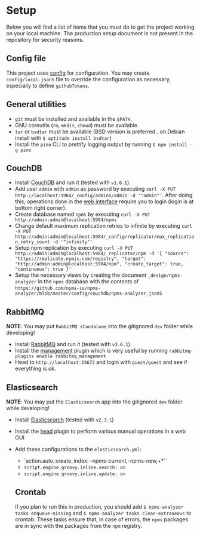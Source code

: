 # Setup

Below you will find a list of items that you must do to get the project working on your local machine. The production setup document is not present in the repository for security reasons.


## Config file

This project uses [config](https://www.npmjs.com/package/config) for configuration. You may create `config/local.json5` file to override the configuration as necessary, especially to define `githubTokens`.


## General utilities

- `git` must be installed and available in the `$PATH`.
- GNU coreutils (`rm`, `mkdir`, `chmod`) must be available.
- `tar` or `bsdtar` must be available (BSD version is preferred.. on Debian install with `$ aptitude install bsdtar`)
- Install the `pino` CLI to prettify logging output by running `$ npm install -g pino`


## CouchDB

- Install [CouchDB](http://couchdb.apache.org/) and run it (tested with `v1.6.1`).
- Add user `admin` with `admin` as password by executing `curl -X PUT http://localhost:5984/_config/admins/admin -d '"admin"'`. After doing this, operations done in the [web interface](http://localhost:5984/_utils/) require you to login (login is at bottom right corner).
- Create database named `npms` by executing `curl -X PUT http://admin:admin@localhost:5984/npms`
- Change default maximum replication retries to infinite by executing `curl -X PUT http://admin:admin@localhost:5984/_config/replicator/max_replication_retry_count -d '"infinity"'`
- Setup npm replication by executing `curl -X PUT http://admin:admin@localhost:5984/_replicator/npm -d '{ "source": "https://replicate.npmjs.com/registry", "target": "http://admin:admin@localhost:5984/npm", "create_target": true, "continuous": true }'`
- Setup the necessary views by creating the document `_design/npms-analyzer` in the `npms` database with the contents of `https://github.com/npms-io/npms-analyzer/blob/master/config/couchdb/npms-analyzer.json5`


## RabbitMQ

**NOTE**: You may put `RabbitMQ standalone` into the gitignored `dev` folder while developing!

- Install [RabbitMQ](https://www.rabbitmq.com/download.html) and run it (tested with `v3.6.1`).
- Install the [management](https://www.rabbitmq.com/management.html) plugin which is very useful by running `rabbitmq-plugins enable rabbitmq_management`
- Head to `http://localhost:15672` and login with `guest/guest` and see if everything is ok.


## Elasticsearch

**NOTE**: You may put the `Elasticsearch` app into the gitignored `dev` folder while developing!

- Install [Elasticsearch](https://www.elastic.co/downloads/elasticsearch) (tested with `v2.3.1`)
- Install the [head](https://github.com/mobz/elasticsearch-head) plugin to perform various manual operations in a web GUI
- Add these configurations to the `elasticsearch.yml`:
  - `action.auto_create_index: -npms-current,-npms-new,+*``
  - `script.engine.groovy.inline.search: on`
  - `script.engine.groovy.inline.update: on`

  ## Crontab

  If you plan to run this in production, you should add `$ npms-analyzer tasks enqueue-missing` and `$ npms-analyzer tasks clean-extraneous` to crontab. These tasks ensure that, in case of errors, the `npms` packages are in sync with the packages from the `npm` registry.
